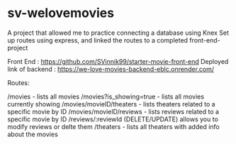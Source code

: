 # sv-welovemovies

A project that allowed me to practice connecting a database using Knex
Set up routes using express, and linked the routes to a completed front-end-project

Front End : https://github.com/SVinnik99/starter-movie-front-end
Deployed link of backend : https://we-love-movies-backend-eblc.onrender.com/

Routes:

/movies - lists all movies
/movies?is_showing=true - lists all movies currently showing
/movies/movieID/theaters - lists theaters related to a specific movie by ID
/movies/movieID/reviews - lists reviews related to a specific movie by ID
/reviews/:reviewId   (DELETE/UPDATE) allows you to modify reviews or delte them
/theaters - lists all theaters with added info about the movies 
